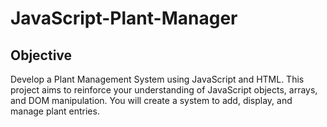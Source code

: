 # JavaScript-Plant-Manager

## Objective

Develop a Plant Management System using JavaScript and HTML. This project aims to reinforce your understanding of JavaScript objects, arrays, and DOM manipulation. You will create a system to add, display, and manage plant entries.
